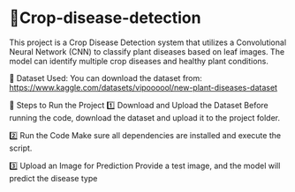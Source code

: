 # 🌱Crop-disease-detection
This project is a Crop Disease Detection system that utilizes a Convolutional Neural Network (CNN) to classify plant diseases based on leaf images. The model can identify multiple crop diseases and healthy plant conditions.

📂 Dataset Used:
You can download the dataset from: https://www.kaggle.com/datasets/vipoooool/new-plant-diseases-dataset


🚀 Steps to Run the Project
1️⃣ Download and Upload the Dataset
Before running the code, download the dataset and upload it to the project folder.

2️⃣ Run the Code
Make sure all dependencies are installed and execute the script.

3️⃣ Upload an Image for Prediction
Provide a test image, and the model will predict the disease type
